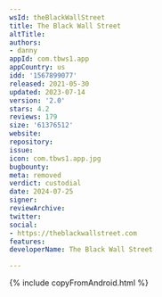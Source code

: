 ```yaml
---
wsId: theBlackWallStreet
title: The Black Wall Street
altTitle: 
authors:
- danny
appId: com.tbws1.app
appCountry: us
idd: '1567899077'
released: 2021-05-30
updated: 2023-07-14
version: '2.0'
stars: 4.2
reviews: 179
size: '61376512'
website: 
repository: 
issue: 
icon: com.tbws1.app.jpg
bugbounty: 
meta: removed
verdict: custodial
date: 2024-07-25
signer: 
reviewArchive: 
twitter: 
social:
- https://theblackwallstreet.com
features: 
developerName: The Black Wall Street

---
```


{% include copyFromAndroid.html %}
